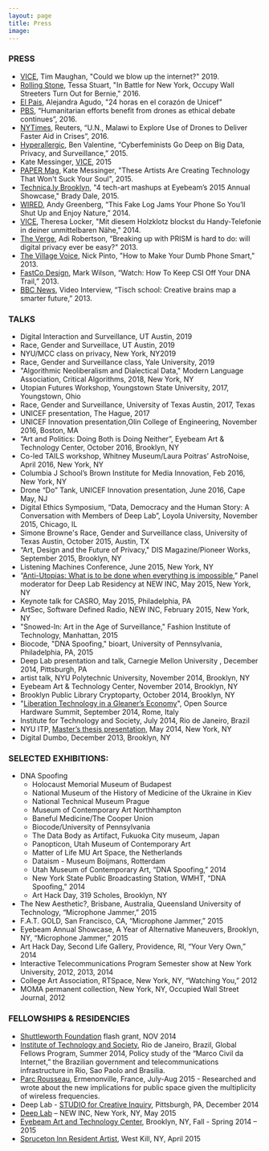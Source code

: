 ```yaml
---
layout: page
title: Press
image: 
---
```



### PRESS
* [VICE](https://www.vice.com/en_us/article/vbw9db/could-we-blow-up-the-internet), Tim Maughan, "Could we blow up the internet?" 2019.
* [Rolling Stone](https://www.rollingstone.com/politics/politics-news/in-battle-for-new-york-occupy-wall-streeters-turn-out-for-bernie-178430/), Tessa Stuart, "In Battle for New York, Occupy Wall Streeters Turn Out for Bernie," 2016.
* [El Pais](https://elpais.com/elpais/2016/11/25/planeta_futuro/1480078727_733852.html), Alejandra Agudo, "24 horas en el corazón de Unicef"
* [PBS](http://www.pbs.org/newshour/updates/drone-use-humanitarian-aid/), “Humanitarian efforts benefit from drones as ethical debate continues”, 2016.
* [NYTimes](http://www.nytimes.com/reuters/2016/12/15/technology/15reuters-malawi-aid-drones.html), Reuters, “U.N., Malawi to Explore Use of Drones to Deliver Faster Aid in Crises”, 2016.
* [Hyperallergic](http://hyperallergic.com/173513/cyberfeminists-go-deep-on-big-data-privacy-and-surveillance/),  Ben Valentine, “Cyberfeminists Go Deep on Big Data, Privacy, and Surveillance,” 2015. 
*  Kate Messinger, [VICE](https://www.vice.com/en_us/article/wnpj3b/provoking-participation-through-art-at-eyebeams-2015-annual-showcase), 2015
* [PAPER Mag](https://www.papermag.com/these-artists-are-creating-technology-that-wont-suck-your-soul-1427502222.html
), Kate Messinger, "These Artists Are Creating Technology That Won't Suck Your Soul", 2015.
* [Technica.ly Brooklyn](https://technical.ly/brooklyn/2015/01/30/4-tech-art-mashups-eyebeams-2015-annual-showcase/), "4 tech-art mashups at Eyebeam’s 2015 Annual Showcase," Brady Dale, 2015.
* [WIRED](http://www.wired.com/2014/10/fake-log-jams-your-phone/), Andy Greenberg, “This Fake Log Jams Your Phone So You’ll Shut Up and Enjoy Nature,” 2014. 
* [VICE](http://motherboard.vice.com/de/read/dieser-holzklotz-jammt-dein-telefon-damit-du-es-endlich-aus-der-hand-legst), Theresa Locker, "Mit diesem Holzklotz blockst du Handy-Telefonie in deiner unmittelbaren Nähe," 2014. 
* [The Verge](http://www.theverge.com/2013/10/8/4815760/prism-breakup-is-hard-to-do-will-digital-privacy-ever-be-easy), Adi Robertson, “Breaking up with PRISM is hard to do: will digital privacy ever be easy?" 2013.
* [The Village Voice](http://blogs.villagevoice.com/runninscared/2013/05/how_to_make_you.php), Nick Pinto, "How to Make Your Dumb Phone Smart," 2013.
* [FastCo Design](http://www.fastcodesign.com/1672264/watch-how-to-keep-csi-off-your-dna-trail), Mark Wilson, “Watch: How To Keep CSI Off Your DNA Trail,” 2013. 
* [BBC News](http://www.bbc.com/news/magazine-22487287), Video Interview, “Tisch school: Creative brains map a smarter future,” 2013.

### TALKS
* Digital Interaction and Surveillance, UT Austin, 2019
* Race, Gender and Surveillace, UT Austin, 2019
* NYU/MCC class on privacy, New York, NY2019
* Race, Gender and Surveillance class, Yale University, 2019
* "Algorithmic Neoliberalism and Dialectical Data," Modern Language Association, Critical Algorithms, 2018, New York, NY
* Utopian Futures Workshop,  Youngstown State University, 2017, Youngstown, Ohio
* Race, Gender and Surveillance, University of Texas Austin, 2017, Texas
* UNICEF presentation, The Hague, 2017
* UNICEF Innovation presentation,Olin College of Engineering, November 2016, Boston, MA 
* “Art and Politics: Doing Both is Doing Neither”, Eyebeam Art & Technology Center, October 2016, Brooklyn, NY
* Co-led TAILS workshop, Whitney Museum/Laura Poitras’ AstroNoise, April 2016, New York, NY 
* Columbia J School’s Brown Institute for Media Innovation, Feb 2016, New York, NY
* Drone “Do” Tank, UNICEF Innovation presentation, June 2016, Cape May, NJ
* Digital Ethics Symposium, “Data, Democracy and the Human Story: A Conversation with Members of Deep Lab”, Loyola University, November 2015, Chicago, IL
* Simone Browne's Race, Gender and Surveillance class, University of Texas Austin, October 2015, Austin, TX
* “Art, Design and the Future of Privacy," DIS Magazine/Pioneer Works, September 2015, Brooklyn, NY
* Listening Machines Conference, June 2015, New York, NY
* “[Anti-Utopias: What is to be done when everything is impossible](https://youtu.be/UeXz2NPCRco),” Panel moderator for Deep Lab Residency at NEW INC, May 2015, New York, NY
* Keynote talk for CASRO, May 2015, Philadelphia, PA
* ArtSec, Software Defined Radio, NEW INC, February 2015, New York, NY
* "Snowed-In: Art in the Age of Surveillance," Fashion Institute of Technology, Manhattan, 2015 
* Biocode, "DNA Spoofing," bioart, University of Pennsylvania, Philadelphia, PA, 2015
* Deep Lab presentation and talk, Carnegie Mellon University , December 2014, Pittsburgh, PA
* artist talk, NYU Polytechnic University, November 2014, Brooklyn, NY
* Eyebeam Art & Technology Center, November 2014, Brooklyn, NY
* Brooklyn Public Library Cryptoparty, October 2014, Brooklyn, NY
* "[Liberation Technology in a Gleaner’s Economy](https://youtu.be/-M8cNSyzo1g)", Open Source Hardware Summit, September 2014, Rome, Italy
* Institute for Technology and Society, July 2014, Rio de Janeiro, Brazil
* NYU ITP, [Master’s thesis presentation](https://vimeo.com/allisonburtch/thesis), May 2014, New York, NY
* Digital Dumbo, December 2013, Brooklyn, NY

### SELECTED EXHIBITIONS:
* DNA Spoofing
	* Holocaust Memorial Museum of Budapest
	* National Museum of the History of Medicine of the Ukraine in Kiev
	* National Technical Museum Prague
	* Museum of Contemporary Art Northhampton
	* Baneful Medicine/The Cooper Union
	* Biocode/University of Pennsylvania
	* The Data Body as Artifact, Fukuoka City museum, Japan 
	* Panopticon, Utah Museum of Contemporary Art
	* Matter of Life MU Art Space, the Netherlands
	* Dataism - Museum Boijmans, Rotterdam
	* Utah Museum of Contemporary Art, “DNA Spoofing,” 2014
	* New York State Public Broadcasting Station, WMHT, “DNA Spoofing,” 2014
	* Art Hack Day, 319 Scholes, Brooklyn, NY 
* The New Aesthetic?, Brisbane, Australia, Queensland University of Technology, “Microphone Jammer,” 2015
* F.A.T. GOLD, San Francisco, CA, “Microphone Jammer,” 2015
* Eyebeam Annual Showcase, A Year of Alternative Maneuvers, Brooklyn, NY, “Microphone Jammer,” 2015
* Art Hack Day, Second Life Gallery, Providence, RI, “Your Very Own,” 2014
* Interactive Telecommunications Program Semester show at New York University, 2012, 2013, 2014 
* College Art Association, RTSpace, New York, NY, “Watching You,” 2012
* MOMA permanent collection, New York, NY, Occupied Wall Street Journal, 2012

### FELLOWSHIPS & RESIDENCIES 
 * [Shuttleworth Foundation](https://shuttleworthfoundation.org/) flash grant, NOV 2014 
 * [Institute of Technology and Society](http://www.itsrio.org/), Rio de Janeiro, Brazil, Global Fellows Program, Summer 2014, Policy study of the “Marco Civil da Internet,” the Brazilian government and telecommunications infrastructure in Rio, Sao Paolo and Brasilia.
 * [Parc Rousseau](http://parc-rousseau.fr/), Ermenonville, France, July-Aug 2015 - Researched and wrote about the new implications for public space given the multiplicity of wireless frequencies.
 * Deep Lab - [STUDIO for Creative Inquiry](http://studioforcreativeinquiry.org/projects/deep-lab), Pittsburgh, PA, December 2014
 * [Deep Lab](http://deeplab.net/) – NEW INC, New York, NY, May 2015
 * [Eyebeam Art and Technology Center](http://eyebeam.org/), Brooklyn, NY, Fall - Spring 2014 – 2015 
 * [Spruceton Inn Resident Artist](http://www.sprucetoninn.com/at-the-inn/artist-residency/), West Kill, NY, April 2015


